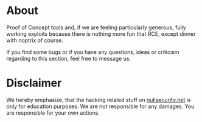 # About
Proof of Concept tools and, if we are feeling particularly generous, fully
working exploits because there is nothing more fun that RCE, except dinner with
noptrix of course.

If you find some bugs or if you have any questions, ideas or criticism regarding
to this section, feel free to message us.

# Disclaimer
We hereby emphasize, that the hacking related stuff on
[nullsecurity.net](http://nullsecurity.net) is only for education purposes.
We are not responsible for any damages. You are responsible for your own
actions.
